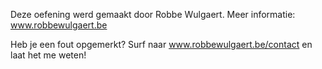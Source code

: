 Deze oefening werd gemaakt door Robbe Wulgaert. 
Meer informatie: www.robbewulgaert.be

Heb je een fout opgemerkt? 
Surf naar www.robbewulgaert.be/contact en laat het me weten! 
